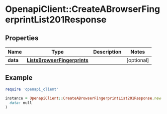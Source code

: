 # OpenapiClient::CreateABrowserFingerprintList201Response

## Properties

| Name | Type | Description | Notes |
| ---- | ---- | ----------- | ----- |
| **data** | [**ListsBrowserFingerprints**](ListsBrowserFingerprints.md) |  | [optional] |

## Example

```ruby
require 'openapi_client'

instance = OpenapiClient::CreateABrowserFingerprintList201Response.new(
  data: null
)
```

